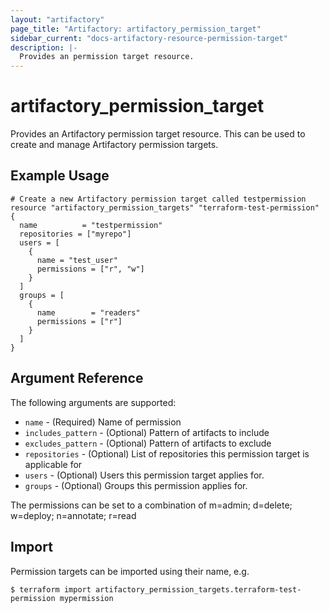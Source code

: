 ```yaml
---
layout: "artifactory"
page_title: "Artifactory: artifactory_permission_target"
sidebar_current: "docs-artifactory-resource-permission-target"
description: |-
  Provides an permission target resource.
---
```


# artifactory_permission_target

Provides an Artifactory permission target resource. This can be used to create and manage Artifactory permission targets.

## Example Usage

```hcl
# Create a new Artifactory permission target called testpermission
resource "artifactory_permission_targets" "terraform-test-permission" {
  name          = "testpermission"
  repositories = ["myrepo"]
  users = [
    {
      name = "test_user"
      permissions = ["r", "w"]
    }
  ]
  groups = [
    {
      name        = "readers"
      permissions = ["r"]
    }
  ]
}
```

## Argument Reference

The following arguments are supported:

* `name` - (Required) Name of permission
* `includes_pattern` - (Optional) Pattern of artifacts to include
* `excludes_pattern` - (Optional) Pattern of artifacts to exclude
* `repositories` - (Optional) List of repositories this permission target is applicable for
* `users` - (Optional) Users this permission target applies for. 
* `groups` - (Optional) Groups this permission applies for. 

The permissions can be set to a combination of m=admin; d=delete; w=deploy; n=annotate; r=read

## Import

Permission targets can be imported using their name, e.g.

```
$ terraform import artifactory_permission_targets.terraform-test-permission mypermission
```
